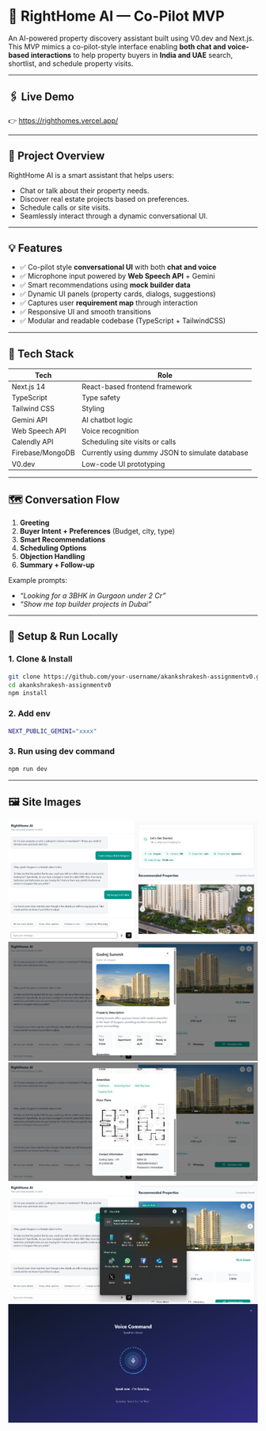 # 🏡 RightHome AI — Co-Pilot MVP

An AI-powered property discovery assistant built using V0.dev and Next.js. This MVP mimics a co-pilot-style interface enabling **both chat and voice-based interactions** to help property buyers in **India and UAE** search, shortlist, and schedule property visits.

---

## 🖇️ Live Demo

👉 https://righthomes.vercel.app/

---

## 📌 Project Overview

RightHome AI is a smart assistant that helps users:
- Chat or talk about their property needs.
- Discover real estate projects based on preferences.
- Schedule calls or site visits.
- Seamlessly interact through a dynamic conversational UI.

---

## 💡 Features

- ✅ Co-pilot style **conversational UI** with both **chat and voice**
- ✅ Microphone input powered by **Web Speech API** + Gemini
- ✅ Smart recommendations using **mock builder data**
- ✅ Dynamic UI panels (property cards, dialogs, suggestions)
- ✅ Captures user **requirement map** through interaction
- ✅ Responsive UI and smooth transitions
- ✅ Modular and readable codebase (TypeScript + TailwindCSS)

---

## 🧠 Tech Stack

| Tech           | Role                              |
|----------------|-----------------------------------|
| Next.js 14     | React-based frontend framework    |
| TypeScript     | Type safety                       |
| Tailwind CSS   | Styling                           |
| Gemini API     | AI chatbot logic                  |
| Web Speech API | Voice recognition        |
| Calendly API   | Scheduling site visits or calls   |
| Firebase/MongoDB | Currently using dummy JSON to simulate database |
| V0.dev         | Low-code UI prototyping           |

---

## 🗺️ Conversation Flow

1. **Greeting**
2. **Buyer Intent + Preferences** (Budget, city, type)
3. **Smart Recommendations**
4. **Scheduling Options**
5. **Objection Handling**
6. **Summary + Follow-up**

Example prompts:
- _“Looking for a 3BHK in Gurgaon under 2 Cr”_
- _“Show me top builder projects in Dubai”_

---

## 🔧 Setup & Run Locally

### 1. Clone & Install
```bash
git clone https://github.com/your-username/akankshrakesh-assignmentv0.git
cd akankshrakesh-assignmentv0
npm install
```
### 2. Add env
```bash
NEXT_PUBLIC_GEMINI="xxxx"
```
### 3. Run using dev command
```bash
npm run dev
```

---

## 🖼️ Site Images
![image](https://github.com/AkankshRakesh/RightHomes/blob/master/public/siteImages/1.png?raw=true)
![image](https://github.com/AkankshRakesh/RightHomes/blob/master/public/siteImages/2.png?raw=true)
![image](https://github.com/AkankshRakesh/RightHomes/blob/master/public/siteImages/3.png?raw=true)
![image](https://github.com/AkankshRakesh/RightHomes/blob/master/public/siteImages/4.png?raw=true)
![image](https://github.com/AkankshRakesh/RightHomes/blob/master/public/siteImages/5.png?raw=true)
